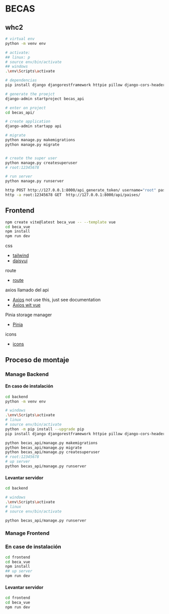 # BECAS

## whc2

```sh
# virtual env 
python -m venv env

# activate:
## linux: p
# source env/bin/activate
## windows
.\env\Scripts\activate

# dependencias
pip install django djangorestframework httpie pillow django-cors-headers

# generate the proejct
django-admin startproject becas_api

# enter on project
cd becas_api/

# create application
django-admin startapp api

# migrate
python manage.py makemigrations
python manage.py migrate


# create the super user
python manage.py createsuperuser
# root:12345678

# run server
python manage.py runserver
```

```sh
http POST http://127.0.0.1:8000/api_generate_token/ username="root" password="12345678"
http -a root:12345678 GET  http://127.0.0.1:8000/api/paises/ 

```

## Frontend

```sh
npm create vite@latest beca_vue -- --template vue
cd beca_vue
npm install
npm run dev
```

css

- [tailwind](https://tailwindcss.com/docs/guides/vite)
- [daisyui](https://daisyui.com/docs/install/)

route

- [route](https://router.vuejs.org/installation.html#npm)

axios llamado del api

- [Axios](https://axios-http.com/docs/intro) not use this, just see documentation
- [Axios wit vue](https://www.npmjs.com/package/vue-axios)

Pinia storage manager

- [Pinia](https://pinia.vuejs.org/getting-started.html)

icons

- [icons](https://www.flaticon.es/uicons/get-started)
  
## Proceso de montaje

### Manage Backend

#### En caso de instalación

```sh
cd backend
python -m venv env

# windows
.\env\Scripts\activate
# linux
# source env/bin/activate
python -m pip install --upgrade pip
pip install django djangorestframework httpie pillow django-cors-headers

python becas_api/manage.py makemigrations
python becas_api/manage.py migrate
python becas_api/manage.py createsuperuser
# root:12345678
# up server
python becas_api/manage.py runserver
```

#### Levantar servidor

```sh
cd backend

# windows
.\env\Scripts\activate
# linux
# source env/bin/activate

python becas_api/manage.py runserver

```

### Manage Frontend

### En case de instalación

```sh
cd frontend
cd beca_vue
npm install
## up server
npm run dev

```

#### Levantar servidor

```sh
cd frontend
cd beca_vue
npm run dev

```